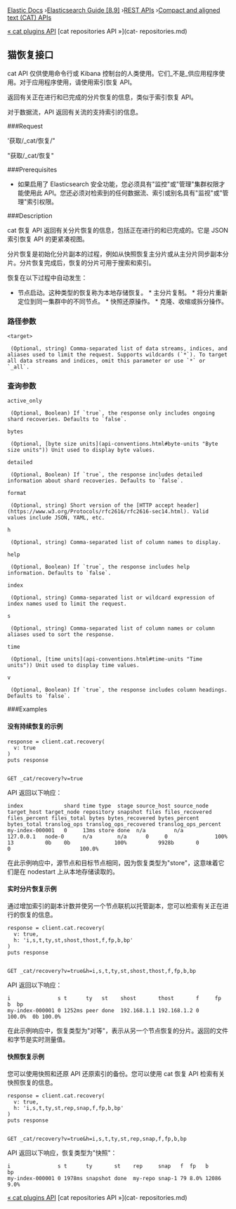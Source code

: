 

[Elastic Docs](/guide/) ›[Elasticsearch Guide [8.9]](index.md) ›[REST
APIs](rest-apis.md) ›[Compact and aligned text (CAT) APIs](cat.md)

[« cat plugins API](cat-plugins.md) [cat repositories API »](cat-
repositories.md)

## 猫恢复接口

cat API 仅供使用命令行或 Kibana 控制台的人类使用。它们_不是_供应用程序使用。对于应用程序使用，请使用索引恢复 API。

返回有关正在进行和已完成的分片恢复的信息，类似于索引恢复 API。

对于数据流，API 返回有关流的支持索引的信息。

###Request

'获取/_cat/恢复/<target>"

"获取/_cat/恢复"

###Prerequisites

* 如果启用了 Elasticsearch 安全功能，您必须具有"监控"或"管理"集群权限才能使用此 API。您还必须对检索到的任何数据流、索引或别名具有"监视"或"管理"索引权限。

###Description

cat 恢复 API 返回有关分片恢复的信息，包括正在进行的和已完成的。它是 JSON 索引恢复 API 的更紧凑视图。

分片恢复是初始化分片副本的过程，例如从快照恢复主分片或从主分片同步副本分片。分片恢复完成后，恢复的分片可用于搜索和索引。

恢复在以下过程中自动发生：

* 节点启动。这种类型的恢复称为本地存储恢复。  * 主分片复制。  * 将分片重新定位到同一集群中的不同节点。  * 快照还原操作。  * 克隆、收缩或拆分操作。

### 路径参数

`<target>`

     (Optional, string) Comma-separated list of data streams, indices, and aliases used to limit the request. Supports wildcards (`*`). To target all data streams and indices, omit this parameter or use `*` or `_all`. 

### 查询参数

`active_only`

     (Optional, Boolean) If `true`, the response only includes ongoing shard recoveries. Defaults to `false`. 
`bytes`

     (Optional, [byte size units](api-conventions.html#byte-units "Byte size units")) Unit used to display byte values. 
`detailed`

     (Optional, Boolean) If `true`, the response includes detailed information about shard recoveries. Defaults to `false`. 
`format`

     (Optional, string) Short version of the [HTTP accept header](https://www.w3.org/Protocols/rfc2616/rfc2616-sec14.html). Valid values include JSON, YAML, etc. 
`h`

     (Optional, string) Comma-separated list of column names to display. 
`help`

     (Optional, Boolean) If `true`, the response includes help information. Defaults to `false`. 
`index`

     (Optional, string) Comma-separated list or wildcard expression of index names used to limit the request. 
`s`

     (Optional, string) Comma-separated list of column names or column aliases used to sort the response. 
`time`

     (Optional, [time units](api-conventions.html#time-units "Time units")) Unit used to display time values. 
`v`

     (Optional, Boolean) If `true`, the response includes column headings. Defaults to `false`. 

###Examples

#### 没有持续恢复的示例

    
    
    response = client.cat.recovery(
      v: true
    )
    puts response
    
    
    GET _cat/recovery?v=true

API 返回以下响应：

    
    
    index             shard time type  stage source_host source_node target_host target_node repository snapshot files files_recovered files_percent files_total bytes bytes_recovered bytes_percent bytes_total translog_ops translog_ops_recovered translog_ops_percent
    my-index-000001   0     13ms store done  n/a         n/a         127.0.0.1   node-0      n/a        n/a      0     0               100%          13          0b    0b              100%          9928b       0            0                      100.0%

在此示例响应中，源节点和目标节点相同，因为恢复类型为"store"，这意味着它们是在 nodestart 上从本地存储读取的。

#### 实时分片恢复示例

通过增加索引的副本计数并使另一个节点联机以托管副本，您可以检索有关正在进行的恢复的信息。

    
    
    response = client.cat.recovery(
      v: true,
      h: 'i,s,t,ty,st,shost,thost,f,fp,b,bp'
    )
    puts response
    
    
    GET _cat/recovery?v=true&h=i,s,t,ty,st,shost,thost,f,fp,b,bp

API 返回以下响应：

    
    
    i               s t      ty   st    shost       thost       f     fp      b  bp
    my-index-000001 0 1252ms peer done  192.168.1.1 192.168.1.2 0     100.0%  0b 100.0%

在此示例响应中，恢复类型为"对等"，表示从另一个节点恢复的分片。返回的文件和字节是实时测量值。

#### 快照恢复示例

您可以使用快照和还原 API 还原索引的备份。您可以使用 cat 恢复 API 检索有关快照恢复的信息。

    
    
    response = client.cat.recovery(
      v: true,
      h: 'i,s,t,ty,st,rep,snap,f,fp,b,bp'
    )
    puts response
    
    
    GET _cat/recovery?v=true&h=i,s,t,ty,st,rep,snap,f,fp,b,bp

API 返回以下响应，恢复类型为"快照"：

    
    
    i               s t      ty       st    rep     snap   f  fp   b     bp
    my-index-000001 0 1978ms snapshot done  my-repo snap-1 79 8.0% 12086 9.0%

[« cat plugins API](cat-plugins.md) [cat repositories API »](cat-
repositories.md)
